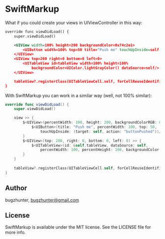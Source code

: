 # SwiftMarkup

What if you could create your views in UIViewController in this way:
```xml
override func viewDidLoad() {
    super.viewDidLoad()

    <UIView width=100% height=200 backgroundColor=0x74c2e1>
        <UIButton width=100% top=50 title="Push me" touchUpInside=self.buttonPushed/>
    </UIView>
    <UIView top=200 right=0 bottom=0 left=0>
        <UITableView id=tableView width=100% height=100% 
            backgroundColor=UIColor.lightGrayColor() dataSource=self/>
    </UIView>

    tableView?.registerClass(UITableViewCell.self, forCellReuseIdentifier: "defaultCell")
}
```

With SwiftMarkup you can work in a similar way (well, not 100% similar):
```swift
override func viewDidLoad() {
    super.viewDidLoad()

    view >> {
        $<UIView>(percentWidth: 100, height: 200, backgroundColorRGB: 0x74c2e1) >> {
            $<UIButton>(title: "Push me", percentWidth: 100, top: 50,
                touchUpInside: (target: self, action: "buttonPushed"))/>
        }
        $<UIView>(top: 200, right: 0, bottom: 0, left: 0) >> {
            $<UITableView>(id: &self.tableView, dataSource: self,
                percentWidth: 100, percentHeight: 100, backgroundColor: UIColor.lightGrayColor())/>
        }
    }
    
    tableView?.registerClass(UITableViewCell.self, forCellReuseIdentifier: "defaultCell")
}
```

## Author

bugzhunter, bugzhunter@gmail.com

## License

SwiftMarkup is available under the MIT license. See the LICENSE file for more info.
